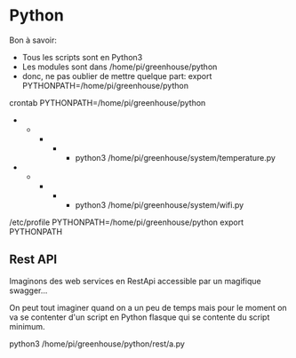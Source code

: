 # Python

Bon à savoir:
- Tous les scripts sont en Python3
- Les modules sont dans /home/pi/greenhouse/python
- donc, ne pas oublier de mettre quelque part: export PYTHONPATH=/home/pi/greenhouse/python 

crontab
PYTHONPATH=/home/pi/greenhouse/python

* *  * * * python3 /home/pi/greenhouse/system/temperature.py
* *  * * * python3 /home/pi/greenhouse/system/wifi.py

/etc/profile
PYTHONPATH=/home/pi/greenhouse/python
export PYTHONPATH

## Rest API

Imaginons des web services en RestApi accessible par un magifique swagger...

On peut tout imaginer quand on a un peu de temps mais pour le moment on va se contenter d'un script en Python flasque qui se contente du script minimum.

python3 /home/pi/greenhouse/python/rest/a.py

